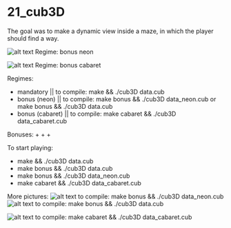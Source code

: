 # 21_cub3D

The goal was to make a dynamic view inside a maze, in which the player should find a way.

![alt text](https://github.com/Olkanaut/21_cub3D/blob/master/rendered_scenes/fire1.png?raw=true)
Regime: bonus neon

![alt text](https://raw.githubusercontent.com/Olkanaut/21_cub3D/master/rendered_scenes/fire1.png?token=AJK7TEVAEUC4O5YRCI55W427OYGQK)
Regime: bonus cabaret

Regimes:
- mandatory || to compile: make && ./cub3D data.cub
- bonus (neon) || to compile: make bonus && ./cub3D data_neon.cub or make bonus && ./cub3D data.cub
- bonus (cabaret) || to compile: make cabaret && ./cub3D data_cabaret.cub



Bonuses:
+
+
+


To start playing:
- make && ./cub3D data.cub
- make bonus && ./cub3D data.cub
- make bonus && ./cub3D data_neon.cub
- make cabaret && ./cub3D data_cabaret.cub


More pictures:
![alt text](https://raw.githubusercontent.com/Olkanaut/21_cub3D/master/rendered_scenes/neon2.png?token=AJK7TEUSZY4ADRI4GHGOYAS7OYGIU)
to compile: make bonus && ./cub3D data_neon.cub
![alt text](https://raw.githubusercontent.com/Olkanaut/21_cub3D/master/rendered_scenes/ghost1.png?token=AJK7TETDYKXMEUPYO63BZEK7OYGMI)
to compile: make bonus && ./cub3D data.cub

![alt text](https://raw.githubusercontent.com/Olkanaut/21_cub3D/master/rendered_scenes/fire2.png?token=AJK7TEU44IB4UKWY4645E7C7OYGNS)
to compile: make cabaret && ./cub3D data_cabaret.cub

